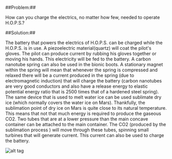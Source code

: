 ##Problem:##

How can you charge the electrics, no matter how few, needed to operate
H.O.P.S.?

##Solution:##

The battery that powers the electrics of H.O.P.S. can be charged while
the H.O.P.S. is in use. A piezoelectric material(quartz) will coat the pilot's
gloves. The pilot can produce current by rubbing his gloves together or
moving his hands. This electricity will be fed to the battery. A carbon
nanotube spring can also be used in the bionic boots. A stationary magnet
within the spring will mean that whenever the spring is compressed and
relaxed there will be a current produced in the spring (due to
electromagnetic induction) that will charge the battery (carbon
nanotubes are very good conductors and also have a release energy to
elastic potential energy ratio that is 2500 times that of a hardened
steel spring). The same device that is used to melt water ice can be
used sublimate dry ice (which normally covers the water ice on Mars).
Thankfully, the sublimation point of dry ice on Mars is quite close to
its natural temperature. This means that not that much energy is
required to produce the gaseous CO2. Two tubes that are at a lower
pressure than the main concave container can be attached to the main
container. The CO2 (produced by the sublimation process ) will move
through these tubes, spinning small turbines that will generate current.
This current can also be used to charge the battery.

![alt tag](http://i.imgur.com/SrRRlDJ.png)
